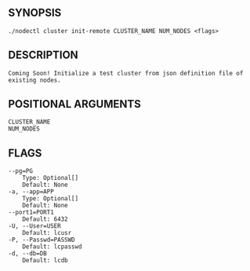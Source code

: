 ## SYNOPSIS
    ./nodectl cluster init-remote CLUSTER_NAME NUM_NODES <flags>
 
## DESCRIPTION
    Coming Soon! Initialize a test cluster from json definition file of existing nodes.
 
## POSITIONAL ARGUMENTS
    CLUSTER_NAME
    NUM_NODES
 
## FLAGS
    --pg=PG
        Type: Optional[]
        Default: None
    -a, --app=APP
        Type: Optional[]
        Default: None
    --port1=PORT1
        Default: 6432
    -U, --User=USER
        Default: lcusr
    -P, --Passwd=PASSWD
        Default: lcpasswd
    -d, --db=DB
        Default: lcdb
